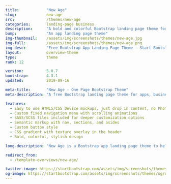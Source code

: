 ```yaml
---
title:            "New Age"
slug:             new-age
src:              /themes/new-age
categories:       landing-page business
description:      "A bold and colorful Bootstrap landing page theme for web apps or other business use"
bump:             "An app landing page theme"
img-thumbnail:    /assets/img/screenshots/themes/new-age.jpg
img-full:         /assets/img/screenshots/themes/new-age.png
img-desc:         "Free Bootstrap App Landing Page Theme - Start Bootstrap"
layout:           overview-theme
type:             theme
rank: 12

version:          5.0.7
bootstrap:        4.3.1
updated:          2019-09-16

meta-title:       "New Age - One Page Bootstrap Theme"
meta-description: "A free Bootstrap landing page theme for apps, businesses, and other multipurpose uses. All Start Bootstrap templates are free to download and open source."

features:
  - Easy to use HTML5/CSS Device mockups, just drop in content, no Photoshop or image editing necessary!
  - Custom fixed navigation menu with scrolling animations
  - SASS/SCSS files included for deeper customization options
  - Semantic markup with nav, sections, and asides
  - Custom button style
  - CSS gradient with texture overlay in the header
  - Bold, colorful, stylish design

long-description: "New Age is a Bootstrap app landing page theme to help you beautifully showcase your web app or anything else! This theme features a bold, colorful design with various content sections that will be an excellent boilerplate for your next Bootstrap based project!"

redirect_from:
  - /template-overviews/new-age/

twitter-image: https://startbootstrap.com/assets/img/screenshots/themes/twitter/twitter-new-age.png
og-image: https://startbootstrap.com/assets/img/screenshots/themes/og/og-new-age.png
---
```

